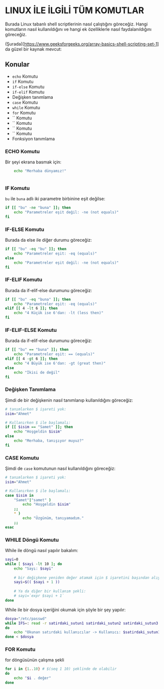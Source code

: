 # LINUX İLE İLGİLİ TÜM KOMUTLAR

Burada Linux tabanlı shell scriptlerinin nasıl çalıştığını göreceğiz. Hangi komutların nasıl kullanıldığını ve hangi ek özelliklerle nasıl faydalanıldığını göreceğiz.

(Şurada)[https://www.geeksforgeeks.org/array-basics-shell-scripting-set-1] da güzel bir kaynak mevcut:

## Konular
- `echo` Komutu
- `if` Komutu
- `if-else` Komutu
- `if-elif` Komutu
- Değişken tanımlama
- `case` Komutu
- `while` Komutu
- `for` Komutu
- `` Komutu
- `` Komutu
- `` Komutu
- `` Komutu
- Fonksiyon tanımlama

### ECHO Komutu
Bir şeyi ekrana basmak için:
```sh
    echo "Merhaba dünyamız!"
    
```

### IF Komutu
`bu` ile `buna` adlı iki parametre birbinine eşit değilse:
```sh
if [[ "bu" -ne "buna" ]]; then
    echo "Parametreler eşit değil: -ne (not equals)"
fi

```

### IF-ELSE Komutu
Burada da else ile diğer durumu göreceğiz:
```sh
if [[ "bu" -eq "bu" ]]; then
    echo "Parametreler eşit: -eq (equals)"
else
    echo "Parametreler eşit değil: -ne (not equals)"
fi

```

### IF-ELIF Komutu
Burada da if-elif-else durumunu göreceğiz:
```sh
if [[ "bu" -eq "buna" ]]; then
    echo "Parametreler eşit: -eq (equals)"
elif [[ 4 -lt 6 ]]; then
    echo "4 Küçük ise 6'dan: -lt (less then)"
fi

```


### IF-ELIF-ELSE Komutu
Burada da if-elif-else durumunu göreceğiz:
```sh
if [[ "bu" == "buna" ]]; then
    echo "Parametreler eşit: == (equals)"
elif [[ 4 -gt 6 ]]; then
    echo "4 Büyük ise 6'dan: -gt (great then)"
else
    echo "İkisi de değil"
fi

```


### Değişken Tanımlama
Şimdi de bir değişkenin nasıl tanımlanıp kullanıldığını göreceğiz:
```sh
# tanımlarken $ işareti yok:
isim="Ahmet"

# Kullanırken $ ile başlamalı:
if [[ $isim == "Samet" ]]; then
    echo "Hoşgeldin $isim"
else
    echo "Merhaba, tanışıyor muyuz?"
fi

```



### CASE Komutu
Şimdi de `case` komutunun nasıl kullanıldığını göreceğiz:
```sh
# tanımlarken $ işareti yok:
isim="Ahmet"

# Kullanırken $ ile başlamalı:
case $isim in
    "Samet"|"samet" )
        echo "Hoşgeldin $isim"
    ;;
    * )
        echo "Üzgünüm, tanıyamadım."
    ;;
esac

```

### WHILE Döngü Komutu
While ile döngü nasıl yapılır bakalım:
```sh
sayi=0
while [ $sayi -lt 10 ]; do
    echo "Sayı: $sayi"
    
    # bir değişkene yeniden değer atamak için $ işaretini başından alıyoruz:
    sayi=$(( $sayi + 1 ))
    
    # Ya da diğer bir kullanım şekli:
    # sayi=`expr $sayi + 1`
done

```

While ile bir dosya içeriğini okumak için şöyle bir şey yapılır:
```sh
dosya="/etc/passwd"
while IFS=: read -r satirdaki_sutun1 satirdaki_sutun2 satirdaki_sutun3 satirdaki_sutun4 satirdaki_sutun5 satirdaki_sutun6 satirdaki_sutun7 satirdaki_sutun8 satirdaki_sutun9
do
    echo "Okunan satırdaki kullanıcılar -> Kullanıcı: $satirdaki_sutun1"
done < $dosya

```

### FOR Komutu
for döngüsünün çalışma şekli

```sh
for i in {1..10} # $(seq 1 10) şeklinde de olabilir
do
    echo "$i . değer"
done

```


